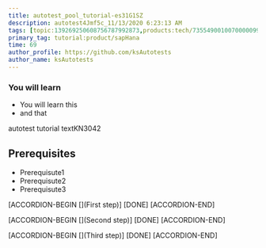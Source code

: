 ```yaml
---
title: autotest_pool_tutorial-es31G1SZ
description: autotest4Jmf5c_11/13/2020 6:23:13 AM
tags: [topic:139269250608756787992873,products:tech/73554900100700000996,tutorial:experience/advanced]
primary_tag: tutorial:product/sapHana
time: 69
author_profile: https://github.com/ksAutotests
author_name: ksAutotests
---
```

### You will learn
- You will learn this
- and that

autotest tutorial textKN3042

## Prerequisites
- Prerequisute1
- Prerequisute2
- Prerequisute3

[ACCORDION-BEGIN [](First step)]
[DONE]
[ACCORDION-END]

[ACCORDION-BEGIN [](Second step)]
[DONE]
[ACCORDION-END]

[ACCORDION-BEGIN [](Third step)]
[DONE]
[ACCORDION-END]

